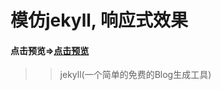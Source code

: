 # 模仿jekyll, 响应式效果

#### 点击预览=>[点击预览](https://zhouyijieqm.github.io/jekyll/)
>> jekyll(一个简单的免费的Blog生成工具)
